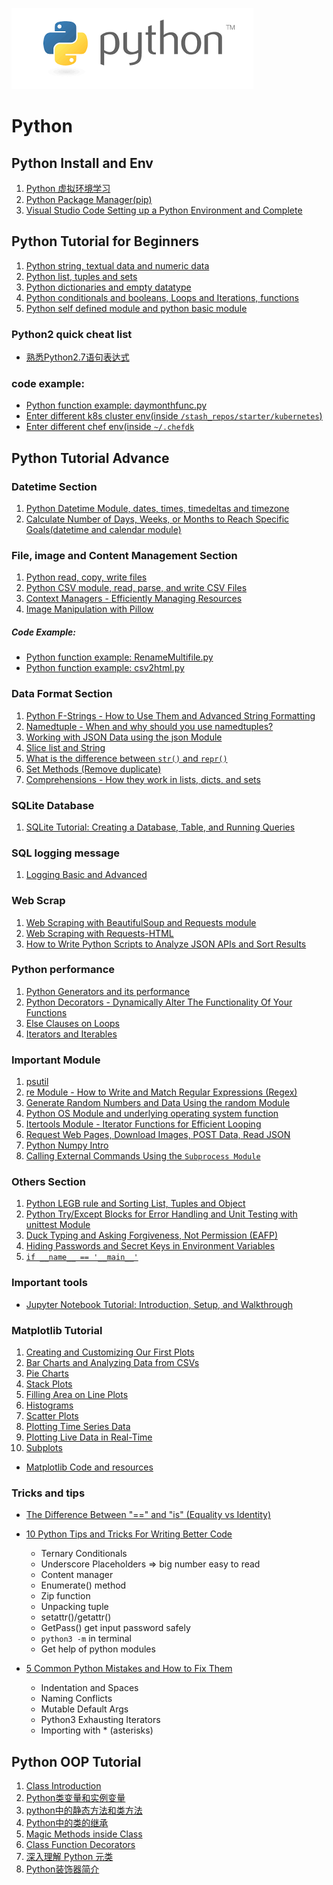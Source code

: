 ![Alt Image Text](images/python.jpg "Headline image")

# **Python**

## Python Install and Env

1. [Python 虚拟环境学习](PythonVirtualEnv.md)
2. [Python Package Manager(pip)](packagemanagerpip.md)
3. [Visual Studio Code Setting up a Python Environment and Complete](python_adv39.md)


## Python Tutorial for Beginners

1. [Python string, textual data and numeric data](python_basic1.md)
2. [Python list, tuples and sets](python_basic2.md)
3. [Python dictionaries and empty datatype](python_basic3.md)
4. [Python conditionals and booleans, Loops and Iterations, functions](python_basic4.md)
5. [Python self defined module and python basic module](python_basic5.md)

### Python2 quick cheat list

* [熟悉Python2.7语句表达式](1python_cheatlist.md)
 

### code example:

* [Python function example: daymonthfunc.py](daymonthfunc.py)
* [Enter different k8s cluster env(inside `/stash_repos/starter/kubernetes`)](k8s_starter.py)
* [Enter different chef env(inside `~/.chefdk`](chef_dk_enter_env.py)

## Python Tutorial Advance

### Datetime Section

1. [Python Datetime Module, dates, times, timedeltas and timezone](python_adv4.md)
2. [Calculate Number of Days, Weeks, or Months to Reach Specific Goals(datetime and calendar module)](python_adv15.md)

### File, image and Content Management Section

1. [Python read, copy, write files](python_adv2.md)
2. [Python CSV module, read, parse, and write CSV Files](python_adv3.md)
3. [Context Managers - Efficiently Managing Resources](python_adv17.md)
4. [Image Manipulation with Pillow](python_adv25.md)

##### Code Example:

* [Python function example: RenameMultifile.py](RenameMultifile.py)
* [Python function example: csv2html.py](csv2html.py)


### Data Format Section

1. [Python F-Strings - How to Use Them and Advanced String Formatting](python_adv7.md)
2. [Namedtuple - When and why should you use namedtuples?](python_adv14.md)
3. [Working with JSON Data using the json Module](python_adv12.md)
4. [Slice list and String](python_adv18.md)
5. [What is the difference between `str()` and `repr()`](python_adv19.md)
6. [Set Methods (Remove duplicate)](python_adv26.md)
7. [Comprehensions - How they work in lists, dicts, and sets](python_adv36.md)


### SQLite Database

1. [SQLite Tutorial: Creating a Database, Table, and Running Queries](python_adv20.md)

### SQL logging message

1. [Logging Basic and Advanced](python_adv21.md)

### Web Scrap

1. [Web Scraping with BeautifulSoup and Requests module](python_adv16.md)
2. [Web Scraping with Requests-HTML](python_adv33.md)
3. [How to Write Python Scripts to Analyze JSON APIs and Sort Results](python_adv35.md)

### Python performance

1. [Python Generators and its performance](python_adv8.md)
2. [Python Decorators - Dynamically Alter The Functionality Of Your Functions](python_adv11.md)
3. [Else Clauses on Loops](python_adv24.md)
4. [Iterators and Iterables](python_adv27.md)

### Important Module

1. [psutil](python_adv29.md)
2. [re Module - How to Write and Match Regular Expressions (Regex)](python_adv13.md)
3. [Generate Random Numbers and Data Using the random Module](python_adv9.md)
4. [Python OS Module and underlying operating system function](python_adv1.md) 
5. [Itertools Module - Iterator Functions for Efficient Looping](python_adv1.md)
6. [Request Web Pages, Download Images, POST Data, Read JSON](python_adv31.md)
7. [Python Numpy Intro](python_adv32.md)
8. [Calling External Commands Using the `Subprocess Module`](python_adv51.md)

### Others Section

1. [Python LEGB rule and Sorting List, Tuples and Object](python_adv5.md)
2. [Python Try/Except Blocks for Error Handling and Unit Testing with unittest Module](python_adv6.md)
3. [Duck Typing and Asking Forgiveness, Not Permission (EAFP)](python_adv10.md)
4. [Hiding Passwords and Secret Keys in Environment Variables](python_adv22.md)
5. [`if __name__ == '__main__'`](python_adv23.md)

### Important tools

* [Jupyter Notebook Tutorial: Introduction, Setup, and Walkthrough](python_adv38.md)


### Matplotlib Tutorial

1. [Creating and Customizing Our First Plots](python_adv40.md)
2. [Bar Charts and Analyzing Data from CSVs](python_adv41.md)
3. [Pie Charts](python_adv42.md)
4. [Stack Plots](python_adv43.md)
5. [Filling Area on Line Plots](python_adv44.md)
6. [Histograms](python_adv45.md)
7. [Scatter Plots](python_adv46.md)
8. [Plotting Time Series Data](python_adv47.md)
9. [Plotting Live Data in Real-Time](python_adv48.md)
10. [Subplots](python_adv49.md)

* [Matplotlib Code and resources](./Matplot_code)

### Tricks and tips

* [The Difference Between "==" and "is" (Equality vs Identity)](python_adv50.md)

* [10 Python Tips and Tricks For Writing Better Code](python_adv34.md)
  * Ternary Conditionals 
  * Underscore Placeholders => big number easy to read
  * Content manager
  * Enumerate() method
  * Zip function
  * Unpacking tuple
  * setattr()/getattr()
  * GetPass() get input password safely
  * `python3 -m` in terminal
  * Get help of python modules

* [5 Common Python Mistakes and How to Fix Them](python_adv37.md)
  * Indentation and Spaces
  * Naming Conflicts
  * Mutable Default Args
  * Python3 Exhausting Iterators
  * Importing with * (asterisks) 

## Python OOP Tutorial

1. [Class Introduction](python_oop1.md)
2. [Python类变量和实例变量](ClsorInsVar.md)
3. [python中的静态方法和类方法](Methods.md)
4. [Python中的类的继承](Inheritance.md)
5. [Magic Methods inside Class](python_oop2.md)
6. [Class Function Decorators](python_oop3.md)
7. [深入理解 Python 元类](python_oop4.md)
8. [Python装饰器简介](python_oop5.md)
